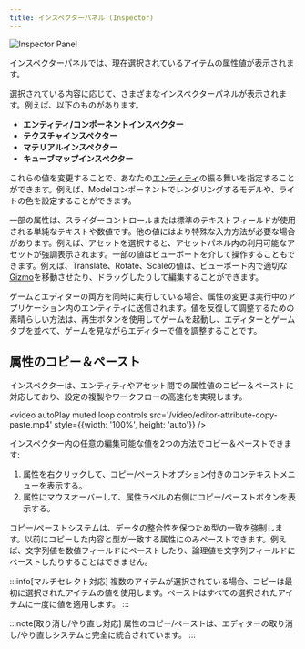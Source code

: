 ```yaml
---
title: インスペクターパネル (Inspector)
---
```


![Inspector Panel](/img/user-manual/editor/inspector/inspector.png)

インスペクターパネルでは、現在選択されているアイテムの属性値が表示されます。

選択されている内容に応じて、さまざまなインスペクターパネルが表示されます。例えば、以下のものがあります。

* **エンティティ/コンポーネントインスペクター**
* **テクスチャインスペクター**
* **マテリアルインスペクター**
* **キューブマップインスペクター**

これらの値を変更することで、あなたの[エンティティ][2]の振る舞いを指定することができます。例えば、Modelコンポーネントでレンダリングするモデルや、ライトの色を設定することができます。

一部の属性は、スライダーコントロールまたは標準のテキストフィールドが使用される単純なテキストや数値です。他の値にはより特殊な入力方法が必要な場合があります。例えば、アセットを選択すると、アセットパネル内の利用可能なアセットが強調表示されます。一部の値はビューポートを介して操作することもできます。例えば、Translate、Rotate、Scaleの値は、ビューポート内で適切な[Gizmo][3]を移動させたり、ドラッグしたりして編集することができます。

ゲームとエディターの両方を同時に実行している場合、属性の変更は実行中のアプリケーション内のエンティティに送信されます。値を反復して調整するための素晴らしい方法は、再生ボタンを使用してゲームを起動し、エディターとゲームタブを並べて、ゲームを見ながらエディターで値を調整することです。

## 属性のコピー＆ペースト

インスペクターは、エンティティやアセット間での属性値のコピー＆ペーストに対応しており、設定の複製やワークフローの高速化を実現します。

<video autoPlay muted loop controls src='/video/editor-attribute-copy-paste.mp4' style={{width: '100%', height: 'auto'}} />

インスペクター内の任意の編集可能な値を2つの方法でコピー＆ペーストできます:

1. 属性を右クリックして、コピー/ペーストオプション付きのコンテキストメニューを表示する。
2. 属性にマウスオーバーして、属性ラベルの右側にコピー/ペーストボタンを表示する。

コピー/ペーストシステムは、データの整合性を保つため型の一致を強制します。以前にコピーした内容と型が一致する属性にのみペーストできます。例えば、文字列値を数値フィールドにペーストしたり、論理値を文字列フィールドにペーストしたりすることはできません。

:::info[マルチセレクト対応]
複数のアイテムが選択されている場合、コピーは最初に選択されたアイテムの値を使用します。ペーストはすべての選択されたアイテムに一度に値を適用します。
:::

:::note[取り消し/やり直し対応]
属性のコピー/ペーストは、エディターの取り消し/やり直しシステムと完全に統合されています。
:::

[2]: /user-manual/glossary#entity
[3]: /user-manual/glossary#gizmo
